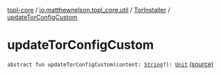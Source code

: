 [topl-core](../../index.md) / [io.matthewnelson.topl_core.util](../index.md) / [TorInstaller](index.md) / [updateTorConfigCustom](./update-tor-config-custom.md)

# updateTorConfigCustom

`abstract fun updateTorConfigCustom(content: `[`String`](https://kotlinlang.org/api/latest/jvm/stdlib/kotlin/-string/index.html)`?): `[`Unit`](https://kotlinlang.org/api/latest/jvm/stdlib/kotlin/-unit/index.html) [(source)](https://github.com/05nelsonm/TorOnionProxyLibrary-Android/blob/master/topl-core/src/main/java/io/matthewnelson/topl_core/util/TorInstaller.kt#L84)